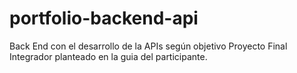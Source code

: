 # portfolio-backend-api
Back End con el desarrollo de la APIs según objetivo Proyecto Final Integrador planteado en la guia del participante.
